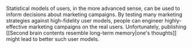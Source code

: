 Statistical models of users, in the more advanced sense, can be used to inform decisions about marketing campaigns. By testing many marketing strategies against high-fidelity user models, people can engineer highly-effective marketing campaigns on the real users. Unfortunately, publishing [[Second brain contents resemble long-term memory|one's thoughts]] might lead to better such user models.